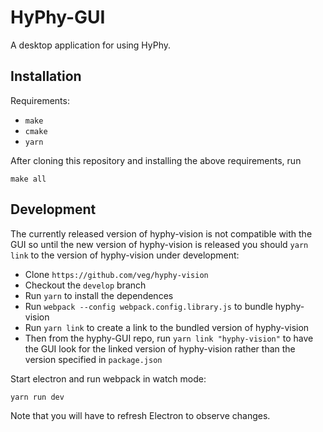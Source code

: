 # HyPhy-GUI

A desktop application for using HyPhy.

## Installation

Requirements:

* `make`
* `cmake`
* `yarn`

After cloning this repository and installing the above requirements, run

```
make all
```

## Development

The currently released version of hyphy-vision is not compatible with the GUI so until the new version of hyphy-vision is released you should `yarn link` to the version of hyphy-vision under development:
 
 * Clone `https://github.com/veg/hyphy-vision` 
 * Checkout the `develop` branch
 * Run `yarn` to install the dependences
 * Run `webpack --config webpack.config.library.js` to bundle hyphy-vision
 * Run `yarn link` to create a link to the bundled version of hyphy-vision
 * Then from the hyphy-GUI repo, run `yarn link "hyphy-vision"` to have the GUI look for the linked version of hyphy-vision rather than the version specified in `package.json`


Start electron and run webpack in watch mode:

```
yarn run dev
```

Note that you will have to refresh Electron to observe changes.
